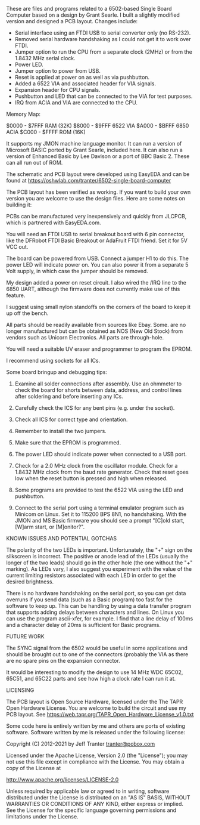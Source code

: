These are files and programs related to a 6502-based Single Board
Computer based on a design by Grant Searle. I built a slightly
modified version and designed a PCB layout. Changes include:

- Serial interface using an FTDI USB to serial converter only (no
  RS-232).
- Removed serial hardware handshaking as I could not get it to work
  over FTDI.
- Jumper option to run the CPU from a separate clock (2MHz) or from
  the 1.8432 MHz serial clock.
- Power LED.
- Jumper option to power from USB.
- Reset is applied at power on as well as via pushbutton.
- Added a 6522 VIA and associated header for VIA signals.
- Expansion header for CPU signals.
- Pushbutton and LED that can be connected to the VIA for test
  purposes.
- IRQ from ACIA and VIA are connected to the CPU.

Memory Map:

$0000 - $7FFF  RAM (32K)
$8000 - $9FFF  6522 VIA
$A000 - $BFFF  6850 ACIA
$C000 - $FFFF  ROM (16K)

It supports my JMON machine language monitor. It can run a version of
Microsoft BASIC ported by Grant Searle, included here. It can also run
a version of Enhanced Basic by Lee Davison or a port of BBC Basic 2.
These can all run out of ROM.

The schematic and PCB layout were developed using EasyEDA and can be
found at https://oshwlab.com/tranter/6502-single-board-computer

The PCB layout has been verified as working. If you want to build your
own version you are welcome to use the design files. Here are some
notes on building it:

PCBs can be manufactured very inexpensively and quickly from JLCPCB,
which is partnered with EasyEDA.com.

You will need an FTDI USB to serial breakout board with 6 pin
connector, like the DFRobot FTDI Basic Breakout or AdaFruit FTDI
friend. Set it for 5V VCC out.

The board can be powered from USB. Connect a jumper H1 to do this. The
power LED will indicate power on. You can also power it from a
separate 5 Volt supply, in which case the jumper should be removed.

My design added a power on reset circuit. I also wired the /IRQ line
to the 6850 UART, although the firmware does not currently make use of
this feature.

I suggest using small nylon standoffs on the corners of the board to
keep it up off the bench.

All parts should be readily available from sources like Ebay. Some.
are no longer manufactured but can be obtained as NOS (New Old Stock)
from vendors such as Unicorn Electronics. All parts are through-hole.

You will need a suitable UV eraser and programmer to program the
EPROM.

I recommend using sockets for all ICs.

Some board bringup and debugging tips:

1. Examine all solder connections after assembly. Use an ohmmeter to
check the board for shorts between data, address, and control lines
after soldering and before inserting any ICs.

2. Carefully check the ICS for any bent pins (e.g. under the socket).

3. Check all ICS for correct type and orientation.

4. Remember to install the two jumpers.

5. Make sure that the EPROM is programmed.

6. The power LED should indicate power when connected to a USB port.

7. Check for a 2.0 MHz clock from the oscillator module. Check for a
1.8432 MHz clock from the baud rate generator. Check that reset goes
low when the reset button is pressed and high when released.

8. Some programs are provided to test the 6522 VIA using the LED and
pushbutton.

9. Connect to the serial port using a terminal emulator program such
as Minicom on Linux. Set it to 115200 BPS 8N1, no handshaking. With
the JMON and MS Basic firmware you should see a prompt "[C]old start,
[W]arm start, or [M]onitor?".

KNOWN ISSUES AND POTENTIAL GOTCHAS

The polarity of the two LEDs is important. Unfortunately, the "+" sign
on the silkscreen is incorrect. The positive or anode lead of the LEDs
(usually the longer of the two leads) should go in the other hole (the
one without the "+" marking). As LEDs vary, I also suggest you
experiment with the value of the current limiting resistors associated
with each LED in order to get the desired brightness.

There is no hardware handshaking on the serial port, so you can get
data overruns if you send data (such as a Basic program) too fast for
the software to keep up. This can be handling by using a data transfer
program that supports adding delays between characters and lines. On
Linux you can use the program ascii-xfer, for example. I find that a
line delay of 100ms and a character delay of 20ms is sufficient for
Basic programs.

FUTURE WORK

The SYNC signal from the 6502 would be useful in some applications and
should be brought out to one of the connectors (probably the VIA as
there are no spare pins on the expansion connector.

It would be interesting to modify the design to use 14 MHz WDC 65C02,
65C51, and 65C22 parts and see how high a clock rate I can run it at.

LICENSING

The PCB layout is Open Source Hardware, licensed under the The TAPR
Open Hardware License. You are welcome to build the circuit and use my
PCB layout.
See https://web.tapr.org/TAPR_Open_Hardware_License_v1.0.txt

Some code here is entirely written by me and others are ports of
existing software. Software written by me is released under the
following license:

Copyright (C) 2012-2021 by Jeff Tranter <tranter@pobox.com>

Licensed under the Apache License, Version 2.0 (the "License");
you may not use this file except in compliance with the License.
You may obtain a copy of the License at

  http://www.apache.org/licenses/LICENSE-2.0

Unless required by applicable law or agreed to in writing, software
distributed under the License is distributed on an "AS IS" BASIS,
WITHOUT WARRANTIES OR CONDITIONS OF ANY KIND, either express or implied.
See the License for the specific language governing permissions and
limitations under the License.
